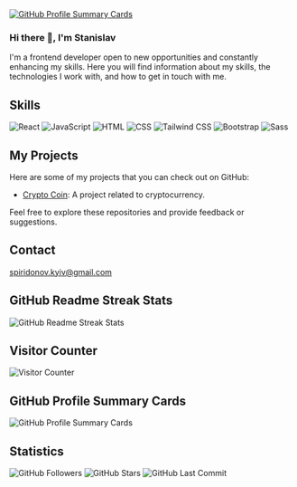 <!-- GitHub Profile Summary Cards -->
<a href="http://github-profile-summary-cards.vercel.app/api/cards/stats?username=GitHubStanislav&theme=dracula">
  <img src="http://github-profile-summary-cards.vercel.app/api/cards/stats?username=GitHubStanislav&theme=dracula" alt="GitHub Profile Summary Cards" />
</a>

### Hi there 👋, I'm Stanislav 

I'm a frontend developer open to new opportunities and constantly enhancing my skills. Here you will find information about my skills, the technologies I work with, and how to get in touch with me.

## Skills

![React](https://img.shields.io/badge/-React-61DAFB?logo=react&logoColor=white&style=for-the-badge)
![JavaScript](https://img.shields.io/badge/-JavaScript-F7DF1E?logo=javascript&logoColor=white&style=for-the-badge)
![HTML](https://img.shields.io/badge/-HTML-E34F26?logo=html5&logoColor=white&style=for-the-badge)
![CSS](https://img.shields.io/badge/-CSS-1572B6?logo=css3&logoColor=white&style=for-the-badge)
![Tailwind CSS](https://img.shields.io/badge/-Tailwind_CSS-38B2AC?logo=tailwind-css&logoColor=white&style=for-the-badge)
![Bootstrap](https://img.shields.io/badge/-Bootstrap-7952B3?logo=bootstrap&logoColor=white&style=for-the-badge)
![Sass](https://img.shields.io/badge/-Sass-CC6699?logo=sass&logoColor=white&style=for-the-badge)

## My Projects

Here are some of my projects that you can check out on GitHub:

- [Crypto Coin](https://github.com/GitHubStanislav/crypto-coin): A project related to cryptocurrency.

Feel free to explore these repositories and provide feedback or suggestions.

## Contact

spiridonov.kyiv@gmail.com

## GitHub Readme Streak Stats

![GitHub Readme Streak Stats](https://github-readme-streak-stats.herokuapp.com/?user=GitHubStanislav&theme=dracula)

## Visitor Counter

![Visitor Counter](https://komarev.com/ghpvc/?username=GitHubStanislav&color=blueviolet)

## GitHub Profile Summary Cards

![GitHub Profile Summary Cards](https://github-profile-summary-cards.vercel.app/api/cards/profile-details?username=GitHubStanislav&theme=dracula)

## Statistics

![GitHub Followers](https://img.shields.io/github/followers/GitHubStanislav.svg?style=social&label=Follow)
![GitHub Stars](https://img.shields.io/github/stars/GitHubStanislav.svg?style=social&label=Stars)
![GitHub Last Commit](https://img.shields.io/github/last-commit/GitHubStanislav/GitHubStanislav.svg)

